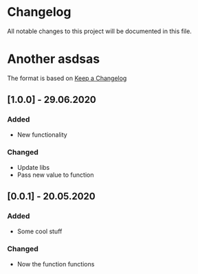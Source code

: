 # Changelog
All notable changes to this project will be documented in this file.
# Another asdsas
The format is based on [Keep a Changelog](http://keepachangelog.com/)

## [1.0.0] - 29.06.2020

### Added
- New functionality

### Changed
- Update libs
- Pass new value to function

## [0.0.1] - 20.05.2020

### Added
- Some cool stuff

### Changed
- Now the function functions

